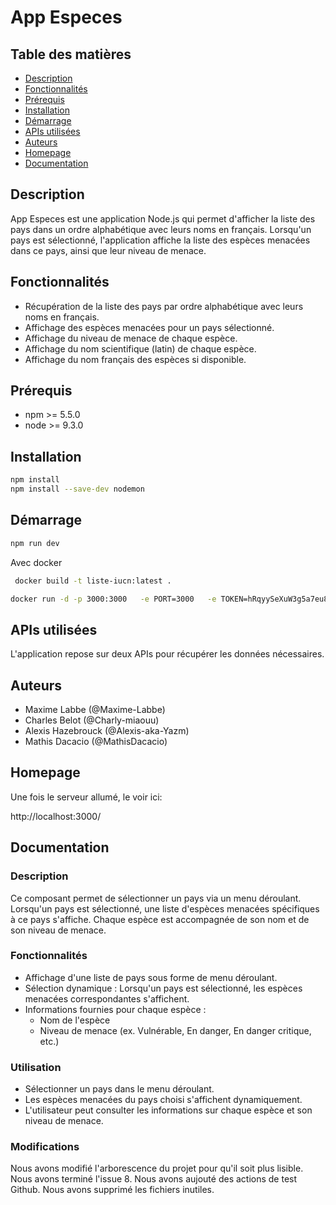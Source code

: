 # App Especes

## Table des matières

-   [Description](#description)
-   [Fonctionnalités](#fonctionnalités)
-   [Prérequis](#prérequis)
-   [Installation](#installation)
-   [Démarrage](#démarrage)
-   [APIs utilisées](#apis-utilisées)
-   [Auteurs](#auteurs)
-   [Homepage](#homepage)
-   [Documentation](#documentation)

## Description

App Especes est une application Node.js qui permet d'afficher la liste des pays dans un ordre alphabétique avec leurs noms en français. Lorsqu'un pays est sélectionné, l'application affiche la liste des espèces menacées dans ce pays, ainsi que leur niveau de menace.

## Fonctionnalités

-   Récupération de la liste des pays par ordre alphabétique avec leurs noms en français.
-   Affichage des espèces menacées pour un pays sélectionné.
-   Affichage du niveau de menace de chaque espèce.
-   Affichage du nom scientifique (latin) de chaque espèce.
-   Affichage du nom français des espèces si disponible.

## Prérequis

-   npm >= 5.5.0
-   node >= 9.3.0

## Installation

```sh
npm install
npm install --save-dev nodemon
```

## Démarrage

```sh
npm run dev
```

Avec docker

```sh
 docker build -t liste-iucn:latest .
```

```sh
docker run -d -p 3000:3000   -e PORT=3000   -e TOKEN=hRqyySeXuW3g5a7eu8ESrcDP4QhVDNTgZ7vb   liste-iucn
```

## APIs utilisées

L'application repose sur deux APIs pour récupérer les données nécessaires.

## Auteurs

-   Maxime Labbe (@Maxime-Labbe)
-   Charles Belot (@Charly-miaouu)
-   Alexis Hazebrouck (@Alexis-aka-Yazm)
-   Mathis Dacacio (@MathisDacacio)

## Homepage

Une fois le serveur allumé, le voir ici:

http://localhost:3000/

## Documentation

### Description

Ce composant permet de sélectionner un pays via un menu déroulant. Lorsqu'un pays est sélectionné, une liste d'espèces menacées spécifiques à ce pays s'affiche. Chaque espèce est accompagnée de son nom et de son niveau de menace.

### Fonctionnalités

-   Affichage d'une liste de pays sous forme de menu déroulant.
-   Sélection dynamique : Lorsqu'un pays est sélectionné, les espèces menacées correspondantes s'affichent.
-   Informations fournies pour chaque espèce :
    -   Nom de l'espèce
    -   Niveau de menace (ex. Vulnérable, En danger, En danger critique, etc.)

### Utilisation

-   Sélectionner un pays dans le menu déroulant.
-   Les espèces menacées du pays choisi s'affichent dynamiquement.
-   L'utilisateur peut consulter les informations sur chaque espèce et son niveau de menace.

### Modifications

Nous avons modifié l'arborescence du projet pour qu'il soit plus lisible.
Nous avons terminé l'issue 8.
Nous avons aujouté des actions de test Github.
Nous avons supprimé les fichiers inutiles.
